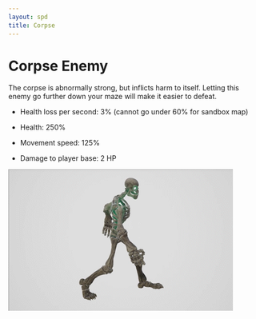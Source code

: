 ```yaml
---
layout: spd
title: Corpse
---
```


# Corpse Enemy

The corpse is abnormally strong, but inflicts harm to itself. Letting this enemy go further down your maze will make it easier to defeat.

* Health loss per second: 3% (cannot go under 60% for sandbox map)

* Health: 250%

* Movement speed: 125%

* Damage to player base: 2 HP

<img src="/assets/images/spd/enemy-dying.gif" width="449" height="283">
